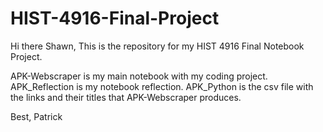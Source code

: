 # HIST-4916-Final-Project

Hi there Shawn, 
This is the repository for my HIST 4916 Final Notebook Project. 

APK-Webscraper is my main notebook with my coding project. 
APK_Reflection is my notebook reflection. 
APK_Python is the csv file with the links and their titles that APK-Webscraper produces. 

Best, 
Patrick
